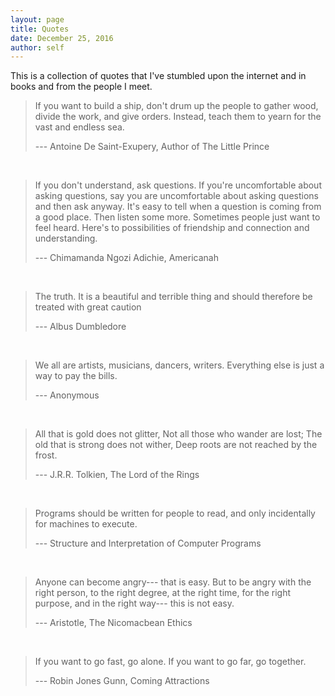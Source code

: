 ```yaml
---
layout: page
title: Quotes
date: December 25, 2016
author: self
---
```


This is a collection of quotes that I've stumbled upon the internet and in books and from the people I meet.

> If you want to build a ship,
> don't drum up the people to gather wood,
> divide the work, and give orders.
> Instead, teach them to yearn for the vast and endless sea.
>
> --- Antoine De Saint-Exupery, Author of The Little Prince

<br/>

>If you don't understand, ask questions. If you're uncomfortable about asking questions, say you are uncomfortable about asking questions and then ask anyway. It's easy to tell when a question is coming from a good place. Then listen some more. Sometimes people just want to feel heard. Here's to possibilities of friendship and connection and understanding.
>
> ---  Chimamanda Ngozi Adichie, Americanah

<br/>

> The truth. It is a beautiful and terrible thing and should therefore be treated with great caution
>
> --- Albus Dumbledore

<br/>

> We all are artists, musicians, dancers, writers.
> Everything else is just a way to pay the bills.
>
> --- Anonymous

<br/>

> All that is gold does not glitter,
> Not all those who wander are lost;
> The old that is strong does not wither,
> Deep roots are not reached by the frost.
>
> --- J.R.R. Tolkien, The Lord of the Rings

<br/>

> Programs should be written for people to read, and only incidentally for machines to execute.
>
> --- Structure and Interpretation of Computer Programs


<br/>

> Anyone can become angry--- that is easy. But to be angry with the
> right person, to the right degree, at the right time, for the right
> purpose, and in the right way--- this is not easy.
>
> --- Aristotle, The Nicomacbean Ethics

<br/>

> If you want to go fast, go alone. If you want to go far, go together.
>
> --- Robin Jones Gunn, Coming Attractions
